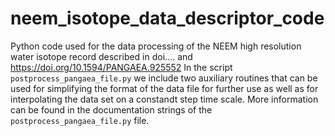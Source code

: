 # neem_isotope_data_descriptor_code
Python code used for the data processing of the NEEM high resolution water isotope record described in doi.... and <https://doi.org/10.1594/PANGAEA.925552>
In the script `postprocess_pangaea_file.py` we include two auxiliary routines that can be used for simplifying the format of the data file for further use as well as for interpolating the data set on a constandt step time scale. More information can be found in the documentation strings of the `postprocess_pangaea_file.py` file.

